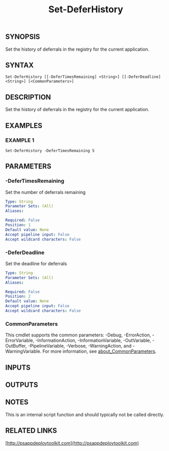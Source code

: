 ﻿---
title: Set-DeferHistory
editLink: false
isShowComments: false
external help file: PSAppDeployToolkit-help.xml
Module Name: PSAppDeployToolkit
online version: http://psappdeploytoolkit.com
schema: 2.0.0
---

## SYNOPSIS
Set the history of deferrals in the registry for the current application.

## SYNTAX

```
Set-DeferHistory [[-DeferTimesRemaining] <String>] [[-DeferDeadline] <String>] [<CommonParameters>]
```

## DESCRIPTION
Set the history of deferrals in the registry for the current application.

## EXAMPLES

### EXAMPLE 1
```
Set-DeferHistory -DeferTimesRemaining 5
```

## PARAMETERS

### -DeferTimesRemaining
Set the number of deferrals remaining

```yaml
Type: String
Parameter Sets: (All)
Aliases:

Required: False
Position: 1
Default value: None
Accept pipeline input: False
Accept wildcard characters: False
```

### -DeferDeadline
Set the deadline for deferrals

```yaml
Type: String
Parameter Sets: (All)
Aliases:

Required: False
Position: 2
Default value: None
Accept pipeline input: False
Accept wildcard characters: False
```

### CommonParameters
This cmdlet supports the common parameters: -Debug, -ErrorAction, -ErrorVariable, -InformationAction, -InformationVariable, -OutVariable, -OutBuffer, -PipelineVariable, -Verbose, -WarningAction, and -WarningVariable. For more information, see [about_CommonParameters](http://go.microsoft.com/fwlink/?LinkID=113216).

## INPUTS

## OUTPUTS

## NOTES
This is an internal script function and should typically not be called directly.

## RELATED LINKS

[http://psappdeploytoolkit.com](http://psappdeploytoolkit.com)

